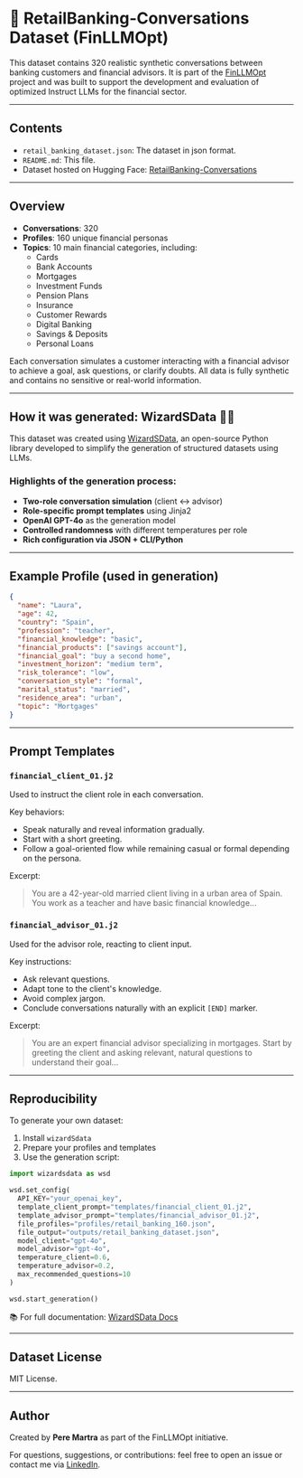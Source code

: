 # 🏦 RetailBanking-Conversations Dataset (FinLLMOpt)

This dataset contains 320 realistic synthetic conversations between banking customers and financial advisors. It is part of the [FinLLMOpt](https://github.com/peremartra/FinLLMOpt) project and was built to support the development and evaluation of optimized Instruct LLMs for the financial sector.

---

## Contents
- `retail_banking_dataset.json`: The dataset in json format. 
- `README.md`: This file.
- Dataset hosted on Hugging Face: [RetailBanking-Conversations](https://huggingface.co/datasets/oopere/RetailBanking-Conversations)

---

## Overview

- **Conversations**: 320
- **Profiles**: 160 unique financial personas
- **Topics**: 10 main financial categories, including:
  - Cards
  - Bank Accounts
  - Mortgages
  - Investment Funds
  - Pension Plans
  - Insurance
  - Customer Rewards
  - Digital Banking
  - Savings & Deposits
  - Personal Loans

Each conversation simulates a customer interacting with a financial advisor to achieve a goal, ask questions, or clarify doubts. All data is fully synthetic and contains no sensitive or real-world information.

---

## How it was generated: WizardSData 🧙‍♂️

This dataset was created using [WizardSData](https://github.com/peremartra/WizardSData), an open-source Python library developed to simplify the generation of structured datasets using LLMs.

### Highlights of the generation process:
- **Two-role conversation simulation** (client ↔ advisor)
- **Role-specific prompt templates** using Jinja2
- **OpenAI GPT-4o** as the generation model
- **Controlled randomness** with different temperatures per role
- **Rich configuration via JSON + CLI/Python**

---

## Example Profile (used in generation)

```json
{
  "name": "Laura",
  "age": 42,
  "country": "Spain",
  "profession": "teacher",
  "financial_knowledge": "basic",
  "financial_products": ["savings account"],
  "financial_goal": "buy a second home",
  "investment_horizon": "medium term",
  "risk_tolerance": "low",
  "conversation_style": "formal",
  "marital_status": "married",
  "residence_area": "urban",
  "topic": "Mortgages"
}
```

---

## Prompt Templates
### `financial_client_01.j2`
Used to instruct the client role in each conversation.

Key behaviors:
- Speak naturally and reveal information gradually.
- Start with a short greeting.
- Follow a goal-oriented flow while remaining casual or formal depending on the persona.

Excerpt:
> You are a 42-year-old married client living in a urban area of Spain. You work as a teacher and have basic financial knowledge...

### `financial_advisor_01.j2`
Used for the advisor role, reacting to client input.

Key instructions:
- Ask relevant questions.
- Adapt tone to the client's knowledge.
- Avoid complex jargon.
- Conclude conversations naturally with an explicit `[END]` marker.

Excerpt:
> You are an expert financial advisor specializing in mortgages. Start by greeting the client and asking relevant, natural questions to understand their goal...

---

## Reproducibility

To generate your own dataset:
1. Install `wizardSdata`
2. Prepare your profiles and templates
3. Use the generation script:

```python
import wizardsdata as wsd

wsd.set_config(
  API_KEY="your_openai_key",
  template_client_prompt="templates/financial_client_01.j2",
  template_advisor_prompt="templates/financial_advisor_01.j2",
  file_profiles="profiles/retail_banking_160.json",
  file_output="outputs/retail_banking_dataset.json",
  model_client="gpt-4o",
  model_advisor="gpt-4o",
  temperature_client=0.6,
  temperature_advisor=0.2,
  max_recommended_questions=10
)

wsd.start_generation()
```

📚 For full documentation: [WizardSData Docs](https://peremartra.github.io/WizardSData)

---

## Dataset License

MIT License.

---

## Author

Created by **Pere Martra** as part of the FinLLMOpt initiative.

For questions, suggestions, or contributions: feel free to open an issue or contact me via [LinkedIn](https://www.linkedin.com/in/peremartra/).


